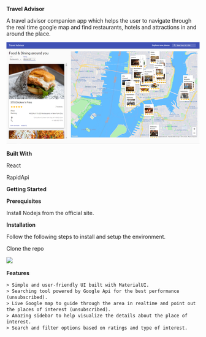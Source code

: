 **Travel Advisor**

A travel advisor companion app which helps the user to navigate through the real time google map and find restaurants, hotels and attractions in and around the place.


![image alt](https://raw.githubusercontent.com/chandu-uias/TravelAdivisor/3eeb36c2dfeaf7c8c8a939a07bf0d283ed0cafa9/TravelAdvisor.png)

**Built With**

React

RapidApi

**Getting Started**

**Prerequisites**

Install Nodejs from the official site.

**Installation**

Follow the following steps to install and setup the environment.

Clone the repo 

![](https://github.com/chandu-uias/TravelAdivisor.git)

**Features**

    > Simple and user-friendly UI built with MaterialUI.
    > Searching tool powered by Google Api for the best performance (unsubscribed).
    > Live Google map to guide through the area in realtime and point out the places of interest (unsubscribed).
    > Amazing sidebar to help visualize the details about the place of interest.
    > Search and filter options based on ratings and type of interest.
